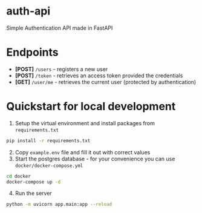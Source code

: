 # auth-api
Simple Authentication API made in FastAPI

# Endpoints
 * **[POST]** `/users` - registers a new user
 * **[POST]** `/token` - retrieves an access token provided the credentials
 * **[GET]** `/user/me` - retrieves the current user (protected by authentication)


# Quickstart for local development
1. Setup the virtual environment and install packages from `requirements.txt`
```bash
pip install -r requirements.txt
```
2. Copy `example.env` file and fill it out with correct values
3. Start the postgres database - for your convenience you can use `docker/docker-compose.yml`
```bash
cd docker
docker-compose up -d
```
4. Run the server
```bash
python -m uvicorn app.main:app --reload
```
